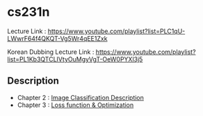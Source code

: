 # cs231n

Lecture Link : https://www.youtube.com/playlist?list=PLC1qU-LWwrF64f4QKQT-Vg5Wr4qEE1Zxk

Korean Dubbing Lecture Link : https://www.youtube.com/playlist?list=PL1Kb3QTCLIVtyOuMgyVgT-OeW0PYXl3j5

## Description
- Chapter 2 : <a href= 'https://bigdata-analyst.tistory.com/291' >Image Classification Description</a>
- Chapter 3 : <a href= 'https://bigdata-analyst.tistory.com/292'>Loss function & Optimization</a>
